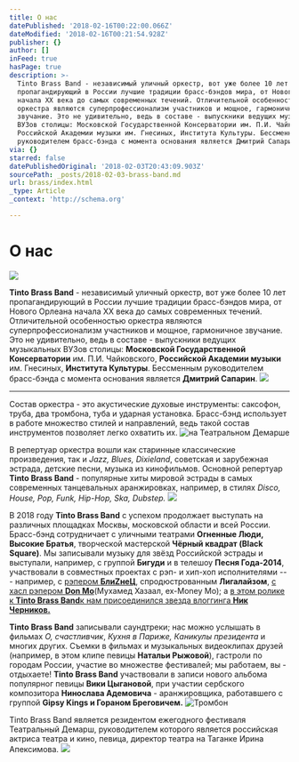 ```yaml
---
title: О нас
datePublished: '2018-02-16T00:22:00.066Z'
dateModified: '2018-02-16T00:21:54.928Z'
publisher: {}
author: []
inFeed: true
hasPage: true
description: >-
  Tinto Brass Band - независимый уличный оркестр, вот уже более 10 лет
  пропагандирующий в России лучшие традиции брасс-бэндов мира, от Нового Орлеана
  начала XX века до самых современных течений. Отличительной особенностью
  оркестра являются суперпрофессионализм участников и мощное, гармоничное
  звучание. Это не удивительно, ведь в составе - выпускники ведущих музыкальных
  ВУЗов столицы: Московской Государственной Консерватории им. П.И. Чайковского,
  Российской Академии музыки им. Гнесиных, Института Культуры. Бессменным
  руководителем брасс-бэнда с момента основания является Дмитрий Сапарин.
via: {}
starred: false
datePublishedOriginal: '2018-02-03T20:43:09.903Z'
sourcePath: _posts/2018-02-03-brass-band.md
url: brass/index.html
_type: Article
_context: 'http://schema.org'

---
```

# О нас
![](https://the-grid-user-content.s3-us-west-2.amazonaws.com/b25727b4-94ad-4774-8c66-ffee986754e7.jpg)

**Tinto Brass Band** - независимый уличный оркестр, вот уже более 10 лет пропагандирующий в России лучшие традиции брасс-бэндов мира, от Нового Орлеана начала XX века до самых современных течений. Отличительной особенностью оркестра являются суперпрофессионализм участников и мощное, гармоничное звучание. Это не удивительно, ведь в составе - выпускники ведущих музыкальных ВУЗов столицы: **Московской Государственной Консерватории** им. П.И. Чайковского, **Российской Академии музыки** им. Гнесиных, **Института Культуры**. Бессменным руководителем брасс-бэнда с момента основания является **Дмитрий Сапарин**.
![](https://the-grid-user-content.s3-us-west-2.amazonaws.com/eedb26f6-cd9f-4915-b787-47adf3dfd38c.jpg)

---

Состав оркестра - это акустические духовые инструменты: саксофон, труба, два тромбона, туба и ударная установка. Брасс-бэнд использует в работе множество стилей и направлений, ведь такой состав инструментов позволяет легко охватить их.
![на Театральном Демарше](https://the-grid-user-content.s3-us-west-2.amazonaws.com/d88fcc8f-8f61-4240-9e32-1324330593ca.jpg)

В репертуар оркестра вошли как старинные классические произведения, так и _Jazz, Blues, Dixieland_, советская и зарубежная эстрада, детские песни, музыка из кинофильмов. Основной репертуар **Tinto Brass Band** - популярные хиты мировой эстрады в самых современных танцевальных аранжировках, например, в стилях _Disco, House, Pop, Funk, Hip-Hop, Ska, Dubstep._
![](https://the-grid-user-content.s3-us-west-2.amazonaws.com/48820a17-0c8d-4191-a5da-2c27790f163f.jpg)

В 2018 году **Tinto Brass Band** с успехом продолжает выступать на различных площадках Москвы, московской области и всей России. Брасс-бэнд сотрудничает с уличными театрами **Огненные Люди, Высокие Братья**, творческой мастерской **Чёрный квадрат (Black Square)**. Мы записывали музыку для звёзд Российской эстрады и выступали, например, с группой **Бигуди** и в телешоу **Песня Года-2014**, участвовали в совместных проектах с рэп- и хип-хоп исполнителями --- например, с [рэпером ][0]**[БлиZнеЦ][0]**, спродюстрованным **Лигалайзом**, [с хасл рэпером ][1]**[Don Mo][1]**(Мухамед Хазаал, ex-Money Mo); а [в этом ролике к ][2]**[Tinto Brass Band][2]**[к нам присоединился звезда влоггинга ][2]**[Ник Черников.][2]**

**Tinto Brass Band** записывали саундтреки; нас можно услышать в фильмах _О, счастливчик_, _Кухня в Париже, Каникулы президента_ и многих других. Съемки в фильмах и музыкальных видеоклипах друзей (например, в этом клипе певицы **Натальи Рыжовой**), гастроли по городам России, участие во множестве фестивалей; мы работаем, вы - отдыхаете! **Tinto Brass Band** участвовали в записи нового альбома популярног певицы **Вики Цыгановой**, при участии сербского композитора **Нинослава Адемовича** - аранжировщика, работавшего с группой **Gipsy Kings и Гораном Бреговичем.**
![Тромбон](https://the-grid-user-content.s3-us-west-2.amazonaws.com/cbc6699f-7fdd-4c93-a25e-d412488cbc20.jpg)

Tinto Brass Band является резидентом ежегодного фестиваля Театральный Демарш, руководителем которого является российская актриса театра и кино, певица, директор театра на Таганке Ирина Апексимова.
![](https://the-grid-user-content.s3-us-west-2.amazonaws.com/5de89c5b-eca5-41e5-83d3-3e80f111eb84.jpg)

[0]: https://youtu.be/wvXc3T-tR3E "БлиZнеЦ и Tinto Brass Band"
[1]: http://indarnb.ru/nightlife/afisha/?newsId=B81768B7B887A64A&cityId=1 "Don Mo and Tinto Brass Band in the news"
[2]: https://youtu.be/O2q_r8a5neE "Tinto Brass Band feat Ник Черников - I Love Rock'n'Roll"